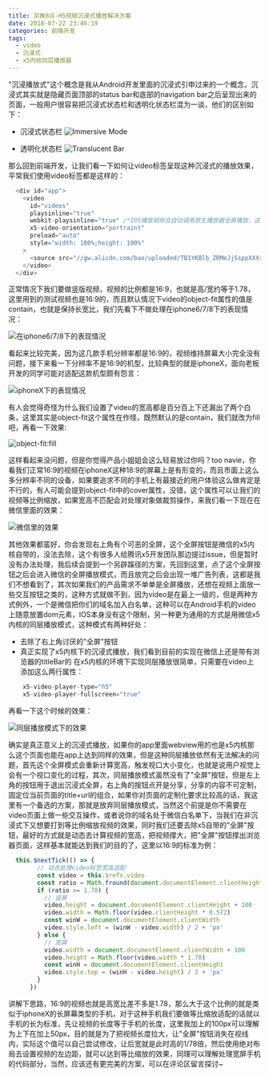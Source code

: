 ```yaml
---
title: 京晚8点-H5视频沉浸式播放解决方案
date: 2018-07-22 23:46:19
categories: 前端开发
tags: 
  - video
  - 沉浸式
  - x5内核同层播放器
---
```


"沉浸播放式"这个概念是我从Android开发里面的沉浸式引申过来的一个概念，沉浸式其实就是隐藏页面顶部的status bar和底部的navigation bar之后呈现出来的页面，一般用户很容易把沉浸式状态栏和透明化状态栏混为一谈，他们的区别如下：

<!-- more -->
- 沉浸式状态栏
![Immersive Mode](https://user-images.githubusercontent.com/11991572/43042061-6fc8a4d8-8da5-11e8-9a70-47c8d1b14ead.jpg)

- 透明化状态栏
![Translucent Bar](https://user-images.githubusercontent.com/11991572/43042064-a03001e8-8da5-11e8-91c3-3a9083f94aee.jpg)

那么回到前端开发，让我们看一下如何让video标签呈现这种沉浸式的播放效果，平常我们使用video标签都是这样的：

```javascript
  <div id="app">
    <video
      id="videos"
      playsinline="true"
      webkit-playsinline="true" /*IOS播放视频会自动调用原生播放器全屏播放，这里使用这个属性让IOS内播放视频的时候使用inline模式，同时我们设置宽高等于屏幕宽高来实现IOS下的全屏播放*/
      x5-video-orientation="portraint"
      preload="auto"
      style="width: 100%;height: 100%"
    >
      <source src="//gw.alicdn.com/bao/uploaded/TB1YKBlb_ZRMeJjSsppXXXrEpXa.mp4" type="video/mp4">
    </video>
  </div>
```
正常情况下我们要做竖版视频，视频的比例都是16:9，也就是高/宽约等于1.78，这里用到的测试视频也是16:9的，而且默认情况下video的object-fit属性的值是contain，也就是保持长宽比，我们先看下不做处理在iphone6/7/8下的表现情况：

![在iphone6/7/8下的表现情况](https://user-images.githubusercontent.com/11991572/43042594-1539fb4c-8db5-11e8-8d82-79c5a39a40f0.png)

看起来比较完美，因为这几款手机分辨率都是16:9的，视频维持屏幕大小完全没有问题，接下来看一下分辨率不是16:9的机型，比较典型的就是iphoneX，面向老板开发的同学可能对适配这款机型颇有怨言：

![iphoneX下的表现情况](https://user-images.githubusercontent.com/11991572/43042602-3a3f9668-8db5-11e8-88b7-971b9106637d.png)

有人会觉得奇怪为什么我们设置了video的宽高都是百分百上下还漏出了两个白条，这里其实是object-fit这个属性在作怪，既然默认的是contain，我们就改为fill吧，再看一下效果:

![object-fit:fill](https://user-images.githubusercontent.com/11991572/43042622-a8534d7a-8db5-11e8-96e5-80a7ed1c7c5c.png)

这样看起来没问题，但是你觉得产品小姐姐会这么轻易放过你吗？too navie，你看我们正常16:9的视频在iphoneX这种18:9的屏幕上是有形变的，而且市面上这么多分辨率不同的设备，如果要追求不同的手机上有最接近的用户体验这么做肯定是不行的，有人可能会提到object-fit中的cover属性，没错，这个属性可以让我们的视频等比例缩放，如果宽高不匹配会对处理对象做裁剪操作，来我们看一下现在在微信里面的效果：

![微信里的效果](https://user-images.githubusercontent.com/11991572/43046765-6d572bba-8e00-11e8-9949-7150b64edc43.png)

其他效果都蛮好，你会发现右上角有个可恶的全屏，这个全屏按钮是微信的x5内核自带的，没法去除，这个有很多人给腾讯x5开发团队那边提过issue，但是暂时没有办法处理，我后续会提到一个另辟蹊径的方案，先回到这里，点了这个全屏按钮之后会进入微信的全屏播放模式，而且放完之后会出现一堆广告列表，这都是我们不想看到了，其次如果我们的产品需求不单单是全屏播放，还想在视频上面放一些交互按钮之类的，这种方式就做不到，因为video是在最上一级的，但是两种方式例外，一个是微信把你们的域名加入白名单，这种可以在Android手机的video上随意放置dom元素，IOS本身没有这个限制，另一种更为通用的方式是用微信x5内核的同层播放模式，这种模式有两种好处：
- 去除了右上角讨厌的"全屏"按钮
- 真正实现了x5内核下的沉浸式播放，我们看到目前的实现在微信上还是带有浏览器的titleBar的
在x5内核的环境下实现同层播放很简单，只需要在video上添加这么两行属性：

```javascript
    x5-video-player-type="h5"
    x5-video-player-fullscreen="true"
```
再看一下这个时候的效果：

![同层播放模式下的效果](https://user-images.githubusercontent.com/11991572/43047055-a4593190-8e04-11e8-800f-eb7021755f14.png)

确实是真正意义上的沉浸式播放，如果你的app里面webview用的也是x5内核那么这个页面也能在app上达到同样的效果，但是这种同层播放依然有无法解决的问题，首先这个全屏模式会重新计算宽高，触发视口大小变化，也就是说用户视觉上会有一个视口变化的过程，其次，同层播放模式虽然没有了"全屏"按钮，但是左上角的按钮用于退出沉浸式全屏，右上角的按钮点开是分享，分享的内容不可定制，固定位当前页面的title+url的组合，如果你对页面的定制化要求比较高的话，我这里有一个备选的方案，那就是放弃同层播放模式，当然这个前提是你不需要在video页面上做一些交互操作，或者说你的域名处于微信白名单下，当我们在非沉浸式下又想要打到等比例缩放视频的效果，同时我们还要去除x5自带的"全屏"按钮，最好的方式就是动态去计算视频的宽高，把视频撑大，把"全屏"按钮撑出浏览器页面，这样基本就能达到我们的目的了，这里以16:9的标准为例：

```javascript
  this.$nextTick(() => {
        // 动态处理video标签宽高适配
        const video = this.$refs.video
        const ratio = Math.fround(document.documentElement.clientHeight / document.documentElement.clientWidth)
        if (ratio >= 1.78) {
          // 竖屏
          video.height = document.documentElement.clientHeight + 100
          video.width = Math.floor(video.clientHeight * 0.572)
          const winW = document.documentElement.clientWidth
          video.style.left = (winW - video.width) / 2 + 'px'
        } else {
          // 宽屏
          video.width = document.documentElement.clientWidth + 100
          video.height = Math.floor(video.width * 1.78)
          const winH = document.documentElement.clientHeight
          video.style.top = (winH - video.height) / 2 + 'px'
        }
      })
```
讲解下思路，16:9的视频也就是高宽比差不多是1.78，那么大于这个比例的就是类似于iphoneX的长屏幕类型的手机，对于这种手机我们要做等比缩放适配的话就以手机的长为标准，先让视频的长度等于手机的长度，这里我加上的100px可以理解为上下在加上50px，目的就是为了把视频长度拉大，让"全屏"按钮消失在视线内，实际这个值可以自己尝试修改，让后宽就是此时高的1/78倍，然后使用绝对布局去设置视频的左边距，就可以达到等比缩放的效果，同理可以理解处理宽屏手机的代码部分，当然，应该还有更完美的方案，可以在评论区留言探讨~

